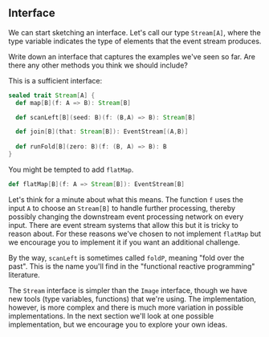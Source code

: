 ## Interface

We can start sketching an interface. Let's call our type `Stream[A]`, where the type variable indicates the type of elements that the event stream produces.

Write down an interface that captures the examples we've seen so far. Are there any other methods you think we should include?

<div class="solution">
This is a sufficient interface:

```scala
sealed trait Stream[A] {
  def map[B](f: A => B): Stream[B]

  def scanLeft[B](seed: B)(f: (B,A) => B): Stream[B]

  def join[B](that: Stream[B]): EventStream[(A,B)]
  
  def runFold[B](zero: B)(f: (B, A) => B): B
}
```

You might be tempted to add `flatMap`.

```scala
def flatMap[B](f: A => Stream[B]): EventStream[B]
```


Let's think for a minute about what this means. The function `f` uses the input `A` to choose an `Stream[B]` to handle further processing, thereby possibly changing the downstream event processing network on every input. There are event stream systems that allow this but it is tricky to reason about. For these reasons we've chosen to not implement `flatMap` but we encourage you to implement it if you want an additional challenge.

By the way, `scanLeft` is sometimes called `foldP`, meaning "fold over the past". This is the name you'll find in the "functional reactive programming" literature.
</div>

The `Stream` interface is simpler than the `Image` interface, though we have new tools (type variables, functions) that we're using. The implementation, however, is more complex and there is much more variation in possible implementations. In the next section we'll look at one possible implementation, but we encourage you to explore your own ideas.
